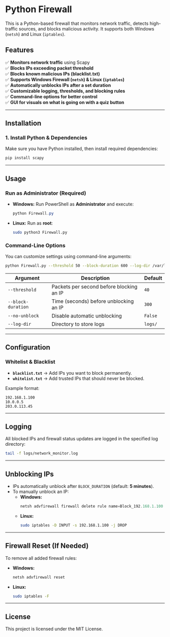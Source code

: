 # Python Firewall

This is a Python-based firewall that monitors network traffic, detects high-traffic sources, and blocks malicious activity. It supports both Windows (`netsh`) and Linux (`iptables`).

## Features
✅ **Monitors network traffic** using Scapy  
✅ **Blocks IPs exceeding packet threshold**  
✅ **Blocks known malicious IPs (blacklist.txt)**  
✅ **Supports Windows Firewall (`netsh`) & Linux (`iptables`)**  
✅ **Automatically unblocks IPs after a set duration**  
✅ **Customizable logging, thresholds, and blocking rules**  
✅ **Command-line options for better control**  
✅ **GUI for visuals on what is going on with a quiz button**  

---

## Installation
### **1. Install Python & Dependencies**
Make sure you have Python installed, then install required dependencies:
```bash
pip install scapy
```

---

## Usage
### **Run as Administrator (Required)**
- **Windows:** Run PowerShell as **Administrator** and execute:
  ```powershell
  python Firewall.py
  ```
- **Linux:** Run as **root**:
  ```bash
  sudo python3 Firewall.py
  ```

### **Command-Line Options**
You can customize settings using command-line arguments:
```bash
python Firewall.py --threshold 50 --block-duration 600 --log-dir /var/log/firewall
```
| Argument        | Description                                      | Default |
|---------------|--------------------------------------------------|---------|
| `--threshold` | Packets per second before blocking an IP         | `40`    |
| `--block-duration` | Time (seconds) before unblocking an IP        | `300`   |
| `--no-unblock` | Disable automatic unblocking                    | `False` |
| `--log-dir`   | Directory to store logs                         | `logs/` |

---

## Configuration
### **Whitelist & Blacklist**
- **`blacklist.txt`** → Add IPs you want to block permanently.
- **`whitelist.txt`** → Add trusted IPs that should never be blocked.

Example format:
```
192.168.1.100
10.0.0.5
203.0.113.45
```

---

## Logging
All blocked IPs and firewall status updates are logged in the specified log directory:
```bash
tail -f logs/network_monitor.log
```

---

## Unblocking IPs
- IPs automatically unblock after `BLOCK_DURATION` (default: **5 minutes**).
- To manually unblock an IP:
  - **Windows:**
    ```powershell
    netsh advfirewall firewall delete rule name=Block_192.168.1.100
    ```
  - **Linux:**
    ```bash
    sudo iptables -D INPUT -s 192.168.1.100 -j DROP
    ```

---

## Firewall Reset (If Needed)
To remove all added firewall rules:
- **Windows:**
  ```powershell
  netsh advfirewall reset
  ```
- **Linux:**
  ```bash
  sudo iptables -F
  ```

---

## License
This project is licensed under the MIT License.

